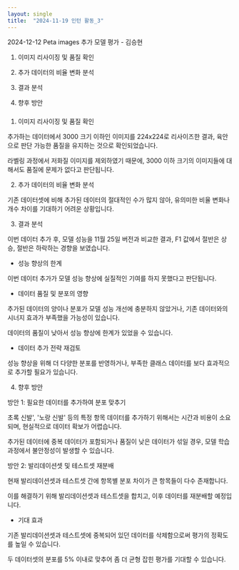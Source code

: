```yaml
---
layout: single
title:  "2024-11-19 인턴 활동_3"
---
```


2024-12-12 Peta images 추가 모델 평가 - 김승현

1. 이미지 리사이징 및 품질 확인

2. 추가 데이터의 비율 변화 분석

3. 결과 분석

4. 향후 방안
###
1. 이미지 리사이징 및 품질 확인

추가하는 데이터에서 3000 크기 이하인 이미지를 224x224로 리사이즈한 결과, 육안으로 판단 가능한 품질을 유지하는 것으로 확인되었습니다. 

라벨링 과정에서 저화질 이미지를 제외하였기 때문에, 3000 이하 크기의 이미지들에 대해서도 품질에 문제가 없다고 판단됩니다.

2. 추가 데이터의 비율 변화 분석

기존 데이터셋에 비해 추가된 데이터의 절대적인 수가 많지 않아, 유의미한 비율 변화나 개수 차이를 기대하기 어려운 상황입니다. 

3. 결과 분석

이번 데이터 추가 후, 모델 성능을 11월 25일 버전과 비교한 결과, F1 값에서 절반은 상승, 절반은 하락하는 경향을 보였습니다. 

- 성능 향상의 한계

이번 데이터 추가가 모델 성능 향상에 실질적인 기여를 하지 못했다고 판단됩니다.

- 데이터 품질 및 분포의 영향

추가된 데이터의 양이나 분포가 모델 성능 개선에 충분하지 않았거나, 기존 데이터와의 시너지 효과가 부족했을 가능성이 있습니다.

데이터의 품질이 낮아서 성능 향상에 한계가 있었을 수 있습니다.

- 데이터 추가 전략 재검토

성능 향상을 위해 더 다양한 분포를 반영하거나, 부족한 클래스 데이터를 보다 효과적으로 추가할 필요가 있습니다.

4. 향후 방안

방안 1: 필요한 데이터를 추가하여 분포 맞추기

초록 신발', '노랑 신발' 등의 특정 항목 데이터를 추가하기 위해서는 시간과 비용이 소요되며, 현실적으로 데이터 확보가 어렵습니다.

추가된 데이터에 중복 데이터가 포함되거나 품질이 낮은 데이터가 섞일 경우, 모델 학습 과정에서 불안정성이 발생할 수 있습니다.

방안 2: 발리데이션셋 및 테스트셋 재분배 

현재 발리데이션셋과 테스트셋 간에 항목별 분포 차이가 큰 항목들이 다수 존재합니다. 

이를 해결하기 위해 발리데이션셋과 테스트셋을 합치고, 이후 데이터를 재분배할 예정입니다.

- 기대 효과

기존 발리데이션셋과 테스트셋에 중복되어 있던 데이터를 삭제함으로써 평가의 정확도를 높일 수 있습니다.

두 데이터셋의 분포를 5% 이내로 맞추어 좀 더 균형 잡힌 평가를 기대할 수 있습니다.
